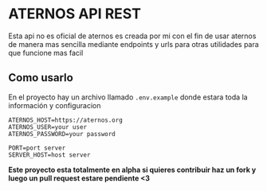 # ATERNOS API REST
Esta api no es oficial de aternos es creada por mi con el fin de usar aternos de manera mas sencilla mediante endpoints y urls para otras utilidades para que funcione mas facil

## Como usarlo 
En el proyecto hay un archivo llamado `.env.example` donde estara toda la información y configuracion 
```.env
ATERNOS_HOST=https://aternos.org
ATERNOS_USER=your user
ATERNOS_PASSWORD=your password

PORT=port server
SERVER_HOST=host server
```

**Este proyecto esta totalmente en alpha si quieres contribuir haz un fork y luego un pull request estare pendiente <3**